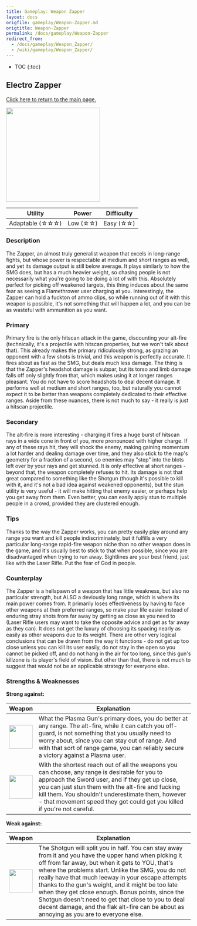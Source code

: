 ```yaml
---
title: Gameplay: Weapon Zapper
layout: docs
origfile: gameplay/Weapon-Zapper.md
origtitle: Weapon-Zapper
permalink: /docs/gameplay/Weapon-Zapper
redirect_from:
  - /docs/gameplay/Weapon_Zapper/
  - /wiki/gameplay/Weapon_Zapper/
---
```

* TOC
{:toc}
## Electro Zapper

[Click here to return to the main page.](Weapons-Guide)

<img src="../images/weapons/zapper.png" width="256px"/>

| Utility | Power | Difficulty |
|------------------|------------|------------|
| Adaptable (☆☆☆) | Low (☆☆) | Easy (☆☆) |

### Description

The Zapper, an almost truly generalist weapon that excels in long-range fights, but whose power is respectable at medium and short ranges as well, and yet its damage output is still below average. It plays similarly to how the SMG does, but has a much heavier weight, so chasing people is not necessarily what you're going to be doing a lot of with this. Absolutely perfect for picking off weakened targets, this thing induces about the same fear as seeing a Flamethrower user charging at you. Interestingly, the Zapper can hold a fuckton of ammo clips, so while running out of it with this weapon is possible, it's not something that will happen a lot, and you can be as wasteful with ammunition as you want.

### Primary

Primary fire is the only hitscan attack in the game, discounting your alt-fire (technically, it's a projectile with hitscan properties, but we won't talk about that). This already makes the primary ridiculously strong, as grazing an opponent with a few shots is trivial, and this weapon is perfectly accurate. It fires about as fast as the SMG, but deals much less damage. The thing is that the Zapper's headshot damage is subpar, but its torso and limb damage falls off only slightly from that, which makes using it at longer ranges pleasant. You do not have to score headshots to deal decent damage. It performs well at medium and short ranges, too, but naturally you cannot expect it to be better than weapons completely dedicated to their effective ranges. Aside from these nuances, there is not much to say - it really is just a hitscan projectile.

### Secondary

The alt-fire is more interesting - charging it fires a huge burst of hitscan rays in a wide cone in front of you, more pronounced with higher charge. If any of these rays hit, they will shock the enemy, making gaining momentum a lot harder and dealing damage over time, and they also stick to the map's geometry for a fraction of a second, so enemies may "step" into the blots left over by your rays and get stunned. It is only effective at short ranges - beyond that, the weapon completely refuses to hit. Its damage is not that great compared to something like the Shotgun (though it's possible to kill with it, and it's not a bad idea against weakened opponents), but the stun utility is very useful - it will make hitting that enemy easier, or perhaps help you get away from them. Even better, you can easily apply stun to multiple people in a crowd, provided they are clustered enough.

### Tips

Thanks to the way the Zapper works, you can pretty easily play around any range you want and kill people indiscriminately, but it fulfills a very particular long-range rapid-fire weapon niche than no other weapon does in the game, and it's usually best to stick to that when possible, since you are disadvantaged when trying to run away. Sightlines are your best friend, just like with the Laser Rifle. Put the fear of God in people.

### Counterplay

The Zapper is a hellspawn of a weapon that has little weakness, but also no particular strength, but ALSO a deviously long range, which is where its main power comes from. It primarily loses effectiveness by having to face other weapons at their preferred ranges, so make your life easier instead of enduring stray shots from far away by getting as close as you need to (Laser Rifle users may want to take the opposite advice and get as far away as they can). It does not get the luxury of choosing its spacing nearly as easily as other weapons due to its weight. There are other very logical conclusions that can be drawn from the way it functions - do not get up too close unless you can kill its user easily, do not stay in the open so you cannot be picked off, and do not hang in the air for too long, since this gun's killzone is its player's field of vision. But other than that, there is not much to suggest that would not be an applicable strategy for everyone else.

### Strengths & Weaknesses

**Strong against:**

| Weapon | Explanation |
| :----: | ----------- |
| <img src="../images/weapons/plasma.png" width="64px"/> | What the Plasma Gun's primary does, you do better at any range. The alt-fire, while it can catch you off-guard, is not something that you usually need to worry about, since you can stay out of range. And with that sort of range game, you can reliably secure a victory against a Plasma user. |
| <img src="../images/weapons/sword.png" width="64px"/> | With the shortest reach out of all the weapons you can choose, any range is desirable for you to approach the Sword user, and if they get up close, you can just stun them with the alt-fire and fucking kill them. You shouldn't underestimate them, however - that movement speed they got could get you killed if you're not careful. |

**Weak against:**

| Weapon | Explanation |
| :----: | ----------- |
| <img src="../images/weapons/shotgun.png" width="64px"/> | The Shotgun will split you in half. You can stay away from it and you have the upper hand when picking it off from far away, but when it gets to YOU, that's where the problems start. Unlike the SMG, you do not really have that much leeway in your escape attempts thanks to the gun's weight, and it might be too late when they get close enough. Bonus points, since the Shotgun doesn't need to get that close to you to deal decent damage, and the flak alt-fire can be about as annoying as you are to everyone else. |
